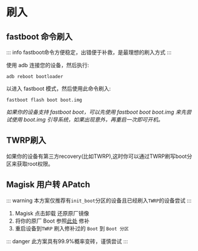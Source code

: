 # 刷入
## fastboot 命令刷入

::: info
fastboot命令方便稳定，出错便于补救，是最理想的刷入方式
:::

使用 adb 连接您的设备，然后执行:

```
adb reboot bootloader
```

以进入 fastboot 模式，然后使用此命令刷入:

```
fastboot flash boot boot.img
```

*如果你的设备支持 fastboot boot，可以先使用 fastboot boot boot.img 来先尝试使用 boot.img 引导系统，如果出现意外，再重启一次即可开机。*

## TWRP刷入

如果你的设备有第三方recovery(比如TWRP),这时你可以通过TWRP刷写boot分区来获取root权限。

## Magisk 用户转 APatch

::: warning
本方案仅推荐有`init_boot`分区的设备且已经刷入`TWRP`的设备尝试
:::

1. Magisk 点击卸载 还原原厂镜像
2. 将你的原厂 Boot 参照[此处](/patch.md) 修补
3. 重启设备到`TWRP` 刷入修补过的 `Boot` 到 `Boot 分区`

::: danger
此方案具有99.9%概率变砖，谨慎尝试
:::
